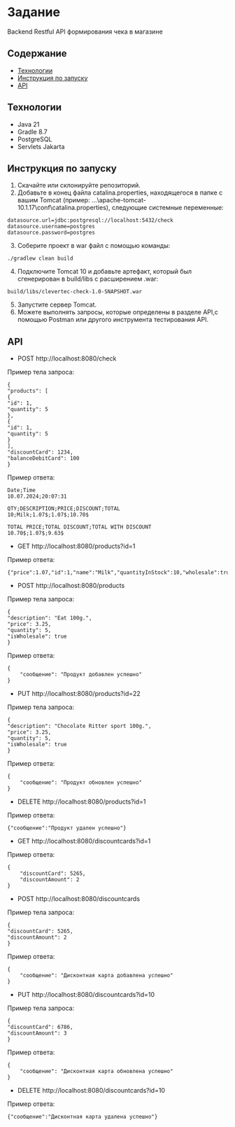 # Задание
Backend Restful API формирования чека в магазине
## Содержание 
- [Технологии](#технологии)
- [Инструкция по запуску](#инструкция-по-запуску)
- [API](#API)
## Технологии
- Java 21
- Gradle 8.7
- PostgreSQL
- Servlets Jakarta
## Инструкция по запуску
1. Скачайте или склонируйте репозиторий.
2. Добавьте в конец файла catalina.properties, находящегося в папке с вашим Tomcat (пример: ...\apache-tomcat-10.1.17\conf\catalina.properties), следующие системные переменные:
```
datasource.url=jdbc:postgresql://localhost:5432/check
datasource.username=postgres
datasource.password=postgres 
```
3. Соберите проект в war файл c помощью команды:
```
./gradlew clean build
```
4. Подключите Tomcat 10 и добавьте артефакт, который был сгенерирован в build/libs с расширением .war:
```
build/libs/clevertec-check-1.0-SNAPSHOT.war
```
5. Запустите сервер Tomcat.
6. Можете выполнять запросы, которые определены в разделе API,с помощью Postman или другого инструмента тестирования API.
## API
- POST http://localhost:8080/check

Пример тела запроса:
```
{
"products": [
{
"id": 1,
"quantity": 5
},
{
"id": 1,
"quantity": 5
}
],
"discountCard": 1234,
"balanceDebitCard": 100
}
```
Пример ответа:
```
Date;Time
10.07.2024;20:07:31

QTY;DESCRIPTION;PRICE;DISCOUNT;TOTAL
10;Milk;1.07$;1.07$;10.70$

TOTAL PRICE;TOTAL DISCOUNT;TOTAL WITH DISCOUNT
10.70$;1.07$;9.63$
```
- GET http://localhost:8080/products?id=1

Пример ответа:
```
{"price":1.07,"id":1,"name":"Milk","quantityInStock":10,"wholesale":true}
```
- POST http://localhost:8080/products

Пример тела запроса:
```
{
"description": "Eat 100g.",
"price": 3.25,
"quantity": 5,
"isWholesale": true
}
```
Пример ответа:
```
{
    "сообщение": "Продукт добавлен успешно"
}
```
- PUT http://localhost:8080/products?id=22

Пример тела запроса:
```
{
"description": "Chocolate Ritter sport 100g.",
"price": 3.25,
"quantity": 5,
"isWholesale": true
}
```
Пример ответа:
```
{
    "сообщение": "Продукт обновлен успешно"
}
```
- DELETE http://localhost:8080/products?id=1

Пример ответа:
```
{"сообщение":"Продукт удален успешно"}
```
- GET http://localhost:8080/discountcards?id=1

Пример ответа:
```
{
    "discountCard": 5265,
    "discountAmount": 2
}
```
- POST http://localhost:8080/discountcards

Пример тела запроса:
```
{
"discountCard": 5265,
"discountAmount": 2
}
```
Пример ответа:
```
{
    "сообщение": "Дисконтная карта добавлена успешно"
}
```
- PUT http://localhost:8080/discountcards?id=10

Пример тела запроса:
```
{
"discountCard": 6786,
"discountAmount": 3
}
```
Пример ответа:
```
{
    "сообщение": "Дисконтная карта обновлена успешно"
}
```
- DELETE http://localhost:8080/discountcards?id=10

Пример ответа:
```
{"сообщение":"Дисконтная карта удалена успешно"}
```
